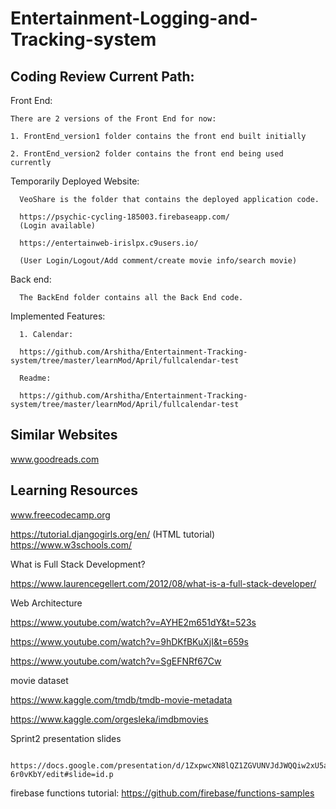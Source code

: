 # Entertainment-Logging-and-Tracking-system

## Coding Review Current Path:

Front End: 

    There are 2 versions of the Front End for now: 
    
    1. FrontEnd_version1 folder contains the front end built initially
    
    2. FrontEnd_version2 folder contains the front end being used currently

Temporarily Deployed Website:

	  VeoShare is the folder that contains the deployed application code.

      https://psychic-cycling-185003.firebaseapp.com/
      (Login available)

      https://entertainweb-irislpx.c9users.io/

      (User Login/Logout/Add comment/create movie info/search movie)

Back end:

      The BackEnd folder contains all the Back End code.

Implemented Features:

      1. Calendar:
      
      https://github.com/Arshitha/Entertainment-Tracking-system/tree/master/learnMod/April/fullcalendar-test

      Readme:
      
      https://github.com/Arshitha/Entertainment-Tracking-system/tree/master/learnMod/April/fullcalendar-test

## Similar Websites
www.goodreads.com

## Learning Resources
www.freecodecamp.org

https://tutorial.djangogirls.org/en/
(HTML tutorial)
https://www.w3schools.com/

What is Full Stack Development?

https://www.laurencegellert.com/2012/08/what-is-a-full-stack-developer/

Web Architecture

https://www.youtube.com/watch?v=AYHE2m651dY&t=523s

https://www.youtube.com/watch?v=9hDKfBKuXjI&t=659s

https://www.youtube.com/watch?v=SgEFNRf67Cw

 movie dataset
 
 https://www.kaggle.com/tmdb/tmdb-movie-metadata
 
 https://www.kaggle.com/orgesleka/imdbmovies
 
 
 Sprint2 presentation slides
 
      https://docs.google.com/presentation/d/1ZxpwcXN8lQZ1ZGVUNVJdJWQQiw2xU5a7UEK-6r0vKbY/edit#slide=id.p
 
 
 firebase functions tutorial:
 https://github.com/firebase/functions-samples
